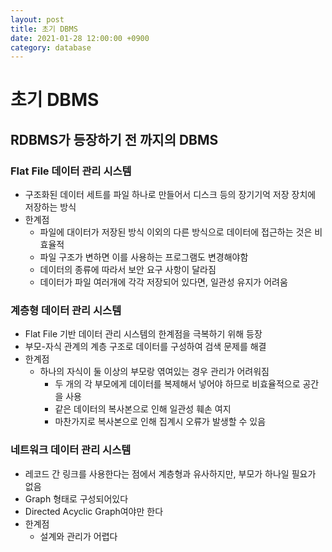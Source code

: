 ```yaml
---
layout: post
title: 초기 DBMS
date: 2021-01-28 12:00:00 +0900
category: database
---
```

# 초기 DBMS

## RDBMS가 등장하기 전 까지의 DBMS

### Flat File 데이터 관리 시스템

- 구조화된 데이터 세트를 파일 하나로 만들어서 디스크 등의 장기기억 저장 장치에 저장하는 방식
- 한계점
    - 파일에 대이터가 저장된 방식 이외의 다른 방식으로 데이터에 접근하는 것은 비효율적
    - 파일 구조가 변하면 이를 사용하는 프로그램도 변경해야함
    - 데이터의 종류에 따라서 보안 요구 사항이 달라짐
    - 데이터가 파일 여러개에 각각 저장되어 있다면, 일관성 유지가 어려움


### 계층형 데이터 관리 시스템

- Flat File 기반 데이터 관리 시스템의 한계점을 극복하기 위해 등장
- 부모-자식 관계의 계층 구조로 데이터를 구성하여 검색 문제를 해결
- 한계점
    - 하나의 자식이 둘 이상의 부모랑 엮여있는 경우 관리가 어려워짐
        - 두 개의 각 부모에게 데이터를 복제해서 넣어야 하므로 비효율적으로 공간을 사용
        - 같은 데이터의 복사본으로 인해 일관성 훼손 여지
        - 마찬가지로 복사본으로 인해 집계시 오류가 발생할 수 있음

### 네트워크 데이터 관리 시스템

- 레코드 간 링크를 사용한다는 점에서 계층형과 유사하지만, 부모가 하나일 필요가 없음
- Graph 형태로 구성되어있다
- Directed Acyclic Graph여야만 한다
- 한계점
    - 설계와 관리가 어렵다